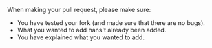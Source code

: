 When making your pull request, please make sure:

  - You have tested your fork (and made sure that there are no bugs).
  - What you wanted to add hans't already been added.
  - You have explained what you wanted to add.
